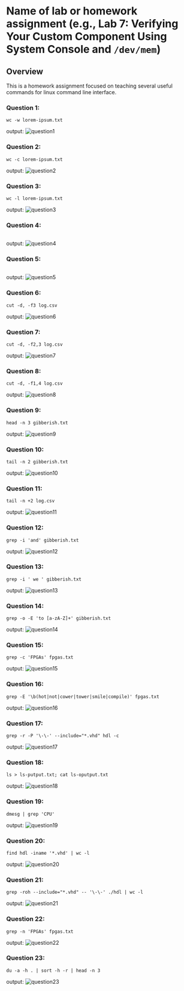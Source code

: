 # Name of lab or homework assignment (e.g., Lab 7: Verifying Your Custom Component Using System Console and `/dev/mem`)

## Overview
This is a homework assignment focused on teaching several useful commands for linux command line interface.

### Question 1:
```
wc -w lorem-ipsum.txt
```

output:
![question1](./assets/hw7_questions/question1.jpg)

### Question 2:
```
wc -c lorem-ipsum.txt
```

output:
![question2](./assets/hw7_questions/question2.jpg)

### Question 3:
```
wc -l lorem-ipsum.txt
```

output:
![question3](./assets/hw7_questions/question3.jpg)

### Question 4:
```

```

output:
![question4](./assets/hw7_questions/question4.jpg)

### Question 5:
```

```

output:
![question5](./assets/hw7_questions/question5.jpg)

### Question 6:
```
cut -d, -f3 log.csv
```

output:
![question6](./assets/hw7_questions/question6.jpg)

### Question 7:
```
cut -d, -f2,3 log.csv
```

output:
![question7](./assets/hw7_questions/question7.jpg)

### Question 8:
```
cut -d, -f1,4 log.csv
```

output:
![question8](./assets/hw7_questions/question8.jpg)

### Question 9:
```
head -n 3 gibberish.txt
```

output:
![question9](./assets/hw7_questions/question9.jpg)

### Question 10:
```
tail -n 2 gibberish.txt
```

output:
![question10](./assets/hw7_questions/question10.jpg)

### Question 11:
```
tail -n +2 log.csv
```

output:
![question11](./assets/hw7_questions/question11.jpg)

### Question 12:
```
grep -i 'and' gibberish.txt
```

output:
![question12](./assets/hw7_questions/question12.jpg)

### Question 13:
```
grep -i ' we ' gibberish.txt
```

output:
![question13](./assets/hw7_questions/question13.jpg)

### Question 14:
```
grep -o -E 'to [a-zA-Z]+' gibberish.txt
```

output:
![question14](./assets/hw7_questions/question14.jpg)

### Question 15:
```
grep -c 'FPGAs' fpgas.txt
```

output:
![question15](./assets/hw7_questions/question15.jpg)

### Question 16:
```
grep -E '\b(hot|not|cower|tower|smile|compile)' fpgas.txt
```

output:
![question16](./assets/hw7_questions/question16.jpg)

### Question 17:
```
grep -r -P '\-\-' --include="*.vhd" hdl -c
```

output:
![question17](./assets/hw7_questions/question17.jpg)

### Question 18:
```
ls > ls-putput.txt; cat ls-oputput.txt
```

output:
![question18](./assets/hw7_questions/question18.jpg)

### Question 19:
```
dmesg | grep 'CPU'
```

output:
![question19](./assets/hw7_questions/question19.jpg)

### Question 20:
```
find hdl -iname '*.vhd' | wc -l
```

output:
![question20](./assets/hw7_questions/question20.jpg)

### Question 21:
```
grep -roh --include="*.vhd" -- '\-\-' ./hdl | wc -l
```

output:
![question21](./assets/hw7_questions/question21.jpg)

### Question 22:
```
grep -n 'FPGAs' fpgas.txt
```

output:
![question22](./assets/hw7_questions/question22.jpg)

### Question 23:
```
du -a -h . | sort -h -r | head -n 3
```

output:
![question23](assets/hw7_questions/question23.jpg)
